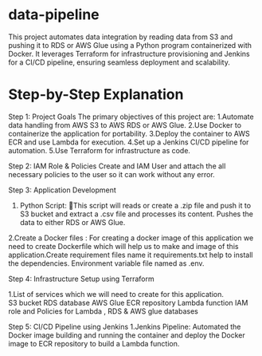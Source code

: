 # data-pipeline
This project automates data integration by reading data from S3 and pushing it to RDS or AWS Glue using a Python program containerized with Docker. It leverages Terraform for infrastructure provisioning and Jenkins for a CI/CD pipeline, ensuring seamless deployment and scalability.

# Step-by-Step Explanation
Step 1: Project Goals
The primary objectives of this project are:
1.Automate data handling from AWS S3 to AWS RDS or AWS Glue.
2.Use Docker to containerize the application for portability.
3.Deploy the container to AWS ECR and use Lambda for execution.
4.Set up a Jenkins CI/CD pipeline for automation.
5.Use Terraform for infrastructure as code.

Step 2: IAM Role & Policies 
Create and IAM User and attach the all necessary policies to the user so it can work without any error.

Step 3: Application Development
1. Python Script: 
This script will reads or create a .zip file and push it to S3 bucket and extract a .csv file and processes its content. Pushes the data to either RDS or AWS Glue.

2.Create a Docker files :
For creating a docker image of this application we need to create Dockerfile which will help us to make and image of this application.Create requirement files name it requirements.txt help to install the dependencies. Environment variable file named as .env.

Step 4: Infrastructure Setup using Terraform 

1.List of services which we will need to create for this application.  
S3 bucket 
RDS database 
AWS Glue 
ECR repository 
Lambda function 
IAM role and Policies for Lambda , RDS & AWS glue databases

Step 5: CI/CD Pipeline using Jenkins 
1.Jenkins Pipeline:
Automated the Docker image building and running the container and deploy the Docker image to ECR repository to build a Lambda function.




